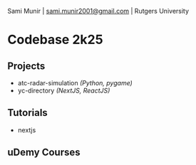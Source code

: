 Sami Munir | sami.munir2001@gmail.com | Rutgers University
# Codebase 2k25
## Projects
* atc-radar-simulation *(Python, pygame)*
* yc-directory *(NextJS, ReactJS)*
## Tutorials
* nextjs
## uDemy Courses